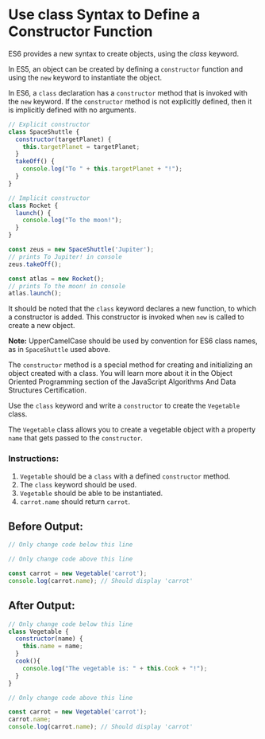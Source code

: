 # Use class Syntax to Define a Constructor Function

ES6 provides a new syntax to create objects, using the _class_ keyword.

In ES5, an object can be created by defining a `constructor` function and using the `new` keyword to instantiate the object.

In ES6, a `class` declaration has a `constructor` method that is invoked with the `new` keyword. If the `constructor` method is not explicitly defined, then it is implicitly defined with no arguments.

```javascript
// Explicit constructor
class SpaceShuttle {
  constructor(targetPlanet) {
    this.targetPlanet = targetPlanet;
  }
  takeOff() {
    console.log("To " + this.targetPlanet + "!");
  }
}

// Implicit constructor 
class Rocket {
  launch() {
    console.log("To the moon!");
  }
}

const zeus = new SpaceShuttle('Jupiter');
// prints To Jupiter! in console
zeus.takeOff();

const atlas = new Rocket();
// prints To the moon! in console
atlas.launch();
```

It should be noted that the `class` keyword declares a new function, to which a constructor is added. This constructor is invoked when `new` is called to create a new object.

**Note:** UpperCamelCase should be used by convention for ES6 class names, as in `SpaceShuttle` used above.

The `constructor` method is a special method for creating and initializing an object created with a class. You will learn more about it in the Object Oriented Programming section of the JavaScript Algorithms And Data Structures Certification.

Use the `class` keyword and write a `constructor` to create the `Vegetable` class.

The `Vegetable` class allows you to create a vegetable object with a property `name` that gets passed to the `constructor`.

### Instructions:
1. `Vegetable` should be a `class` with a defined `constructor` method.
2. The `class` keyword should be used.
3. `Vegetable` should be able to be instantiated.
4. `carrot.name` should return `carrot`.


## Before Output:
```javascript
// Only change code below this line

// Only change code above this line

const carrot = new Vegetable('carrot');
console.log(carrot.name); // Should display 'carrot'
```

## After Output:
```javascript
// Only change code below this line
class Vegetable {
  constructor(name) {
    this.name = name;
  }
  cook(){
    console.log("The vegetable is: " + this.Cook + "!");
  }
}

// Only change code above this line

const carrot = new Vegetable('carrot');
carrot.name;
console.log(carrot.name); // Should display 'carrot'
```